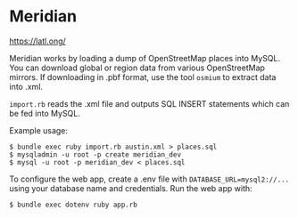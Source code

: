 # Meridian

https://latl.ong/

Meridian works by loading a dump of OpenStreetMap places into MySQL. You can download global or region data from various OpenStreetMap mirrors. If downloading in .pbf format, use the tool `osmium` to extract data into .xml.

`import.rb` reads the .xml file and outputs SQL INSERT statements which can be fed into MySQL.

Example usage:

`$ bundle exec ruby import.rb austin.xml > places.sql`  
`$ mysqladmin -u root -p create meridian_dev`  
`$ mysql -u root -p meridian_dev < places.sql`  

To configure the web app, create a .env file with `DATABASE_URL=mysql2://...` using your database name and credentials. Run the web app with:

`$ bundle exec dotenv ruby app.rb`